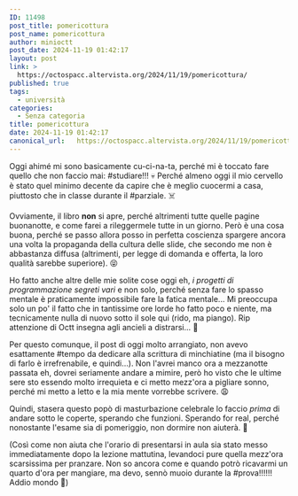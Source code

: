 ```yaml
---
ID: 11498
post_title: pomericottura
post_name: pomericottura
author: minioctt
post_date: 2024-11-19 01:42:17
layout: post
link: >
  https://octospacc.altervista.org/2024/11/19/pomericottura/
published: true
tags:
  - università
categories:
  - Senza categoria
title: pomericottura
date: 2024-11-19 01:42:17
canonical_url:   https://octospacc.altervista.org/2024/11/19/pomericottura/
---
```

<!-- wp:paragraph -->
<p>Oggi ahimé mi sono basicamente cu-ci-na-ta, perché mi è toccato fare quello che non faccio mai: #studiare!!! 💀 Perché almeno oggi il mio cervello è stato quel minimo decente da capire che è meglio cuocermi a casa, piuttosto che in classe durante il #parziale. ☠️</p>
<!-- /wp:paragraph -->

<!-- wp:paragraph -->
<p>Ovviamente, il libro <strong>non</strong> si apre, perché altrimenti tutte quelle pagine buonanotte, e come farei a rileggermele tutte in un giorno. Però è una cosa buona, perché se passo allora posso in perfetta coscienza spargere ancora una volta la propaganda della cultura delle slide, che secondo me non è abbastanza diffusa (altrimenti, per legge di domanda e offerta, la loro qualità sarebbe superiore). 😝</p>
<!-- /wp:paragraph -->

<!-- wp:paragraph -->
<p>Ho fatto anche altre delle mie solite cose oggi eh, <em>i progetti di programmazione segreti vari</em> e non solo, perché senza fare lo spasso mentale è praticamente impossibile fare la fatica mentale... Mi preoccupa solo un po' il fatto che in tantissime ore lorde ho fatto poco e niente, ma tecnicamente nulla di nuovo sotto il sole qui (rido, ma piango). Rip attenzione di Octt insegna agli ancieli a distrarsi... 😤</p>
<!-- /wp:paragraph -->

<!-- wp:paragraph -->
<p>Per questo comunque, il post di oggi molto arrangiato, non avevo esattamente #tempo da dedicare alla scrittura di minchiatine (ma il bisogno di farlo è irrefrenabile, e quindi...). Non l'avrei manco ora a mezzanotte passata eh, dovrei seriamente andare a mimire, però ho visto che le ultime sere sto essendo molto irrequieta e ci metto mezz'ora a pigliare sonno, perché mi metto a letto e la mia mente vorrebbe scrivere. 😩</p>
<!-- /wp:paragraph -->

<!-- wp:paragraph -->
<p>Quindi, stasera questo popò di masturbazione celebrale lo faccio <em>prima</em> di andare sotto le coperte, sperando che funzioni. Sperando for real, perché nonostante l'esame sia di pomeriggio, non dormire non aiuterà. 🤒</p>
<!-- /wp:paragraph -->

<!-- wp:paragraph -->
<p>(Così come non aiuta che l'orario di presentarsi in aula sia stato messo immediatamente dopo la lezione mattutina, levandoci pure quella mezz'ora scarsissima per pranzare. Non so ancora come e quando potrò ricavarmi un quarto d'ora per mangiare, ma devo, sennò muoio durante la #prova!!!!!! Addio mondo 🥰)</p>
<!-- /wp:paragraph -->